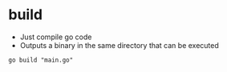 # build

- Just compile go code
- Outputs a binary in the same directory that can be executed

```shell
go build "main.go"
```

